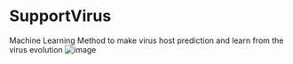 # SupportVirus
Machine Learning Method to make virus host prediction and learn from the virus evolution
![image](https://user-images.githubusercontent.com/46890438/141746528-1f0d8678-c158-4cf0-8845-41a7ffa7b0fd.png)
